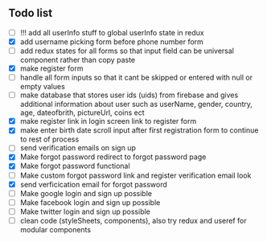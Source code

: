 ## Todo list

- [ ] !!! add all userInfo stuff to global userInfo state in redux
- [x] add username picking form before phone number form
- [ ] add redux states for all forms so that input field can be universal component rather than copy paste
- [x] make register form
- [ ] handle all form inputs so that it cant be skipped or entered with null or empty values
- [ ] make database that stores user ids (uids) from firebase and gives additional information about user such as userName, gender, country, age, dateofbrith, pictureUrl, coins ect
- [x] make register link in login screen link to register form
- [x] make enter birth date scroll input after first registration form to continue to rest of process
- [ ] send verification emails on sign up
- [x] Make forgot password redirect to forgot password page
- [x] Make forgot password functional
- [ ] Make custom forgot password link and register verification email look
- [x] send verficication email for forgot password
- [ ] Make google login and sign up possible
- [ ] Make facebook login and sign up possible
- [ ] Make twitter login and sign up possible
- [ ] clean code (styleSheets, components), also try redux and useref for modular components
